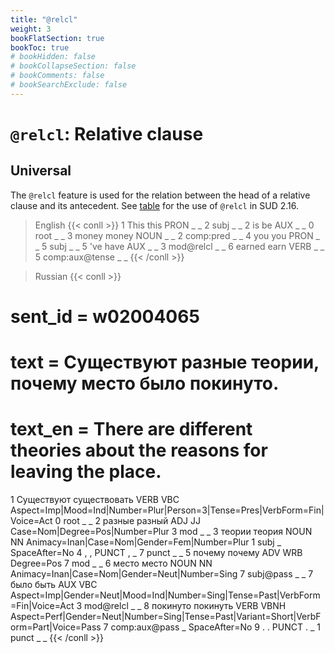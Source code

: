 ```yaml
---
title: "@relcl"
weight: 3
bookFlatSection: true
bookToc: true
# bookHidden: false
# bookCollapseSection: false
# bookComments: false
# bookSearchExclude: false
---
```

# `@relcl`: Relative clause

## Universal

The `@relcl` feature is used for the relation between the head of a relative clause and its antecedent.
See [table](https://tables.grew.fr/?data=sud_deps/DEPS&cols=@relcl) for the use of `@relcl` in SUD 2.16.

> English 
{{< conll >}}
1	This	this	PRON	_	_	2	subj	_	_
2	is	be	AUX	_	_	0	root	_	_
3	money	money	NOUN	_	_	2	comp:pred	_	_
4	you	you	PRON	_	_	5	subj	_	_
5	've	have	AUX	_	_	3	mod@relcl	_	_
6	earned	earn	VERB	_	_	5	comp:aux@tense	_	_
{{< /conll >}}

> Russian
{{< conll >}}
# sent_id = w02004065
# text = Существуют разные теории, почему место было покинуто.
# text_en = There are different theories about the reasons for leaving the place.
1	Существуют	существовать	VERB	VBC	Aspect=Imp|Mood=Ind|Number=Plur|Person=3|Tense=Pres|VerbForm=Fin|Voice=Act	0	root	_	_
2	разные	разный	ADJ	JJ	Case=Nom|Degree=Pos|Number=Plur	3	mod	_	_
3	теории	теория	NOUN	NN	Animacy=Inan|Case=Nom|Gender=Fem|Number=Plur	1	subj	_	SpaceAfter=No
4	,	,	PUNCT	,	_	7	punct	_	_
5	почему	почему	ADV	WRB	Degree=Pos	7	mod	_	_
6	место	место	NOUN	NN	Animacy=Inan|Case=Nom|Gender=Neut|Number=Sing	7	subj@pass	_	_
7	было	быть	AUX	VBC	Aspect=Imp|Gender=Neut|Mood=Ind|Number=Sing|Tense=Past|VerbForm=Fin|Voice=Act	3	mod@relcl	_	_
8	покинуто	покинуть	VERB	VBNH	Aspect=Perf|Gender=Neut|Number=Sing|Tense=Past|Variant=Short|VerbForm=Part|Voice=Pass	7	comp:aux@pass	_	SpaceAfter=No
9	.	.	PUNCT	.	_	1	punct	_	_
{{< /conll >}}






